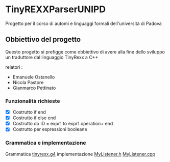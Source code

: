 # TinyREXXParserUNIPD
Progetto per il corso di automi e linguaggi formali dell'università di Padova

## Obbiettivo del progetto
Questo progetto si prefigge come obbiettivo di avere alla fine dello sviluppo un traduttore dal linguaggio TinyRexx a C++

relatori :
 - Emanuele Ostanello
 - Nicola Pastore
 - Gianmarco Pettinato

### Funzionalità richieste
- [x] Costrutto if end
- [x] Costrutto if else end
- [x] Costrutto do ID = expr1 to expr1 operation+ end
- [x] Costrutto per espressioni booleane

### Grammatica e implementazione

Grammatica [tinyrexx.g4](completed/tinyrexx.g4)
implementazione [MyListener.h](completed/MyListener.h)
[MyListener.cpp](completed/MyListener.cpp)
